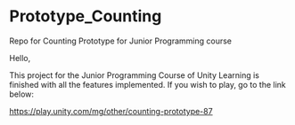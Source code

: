 # Prototype_Counting
Repo for Counting Prototype for Junior Programming course

Hello,

This project for the Junior Programming Course of Unity Learning is finished with all the features implemented. If you wish to play, go to the link below:

https://play.unity.com/mg/other/counting-prototype-87
